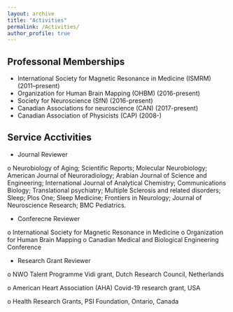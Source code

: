 ```yaml
---
layout: archive
title: "Activities"
permalink: /Activities/
author_profile: true
---
```


## Professonal Memberships 
- International Society for Magnetic Resonance in Medicine (ISMRM) (2011–present)
- Organization for Human Brain Mapping (OHBM) (2016-present)
- Society for Neuroscience (SfN) (2016-present)
- Canadian Associations for neuroscience (CAN) (2017-present)
- Canadian Association of Physicists (CAP) (2008-)


## Service Acctivities 
- Journal Reviewer

o	Neurobiology of Aging; Scientific Reports; Molecular Neurobiology; American Journal of Neuroradiology;	Arabian Journal of Science and Engineering; International Journal of Analytical Chemistry; Communications Biology; Translational psychiatry; Multiple Sclerosis and related disorders; Sleep;	Plos One; Sleep Medicine; Frontiers in Neurology; Journal of Neuroscience Research; BMC Pediatrics. 

- Conferecne Reviewer

o	International Society for Magnetic Resonance in Medicine
o	Organization for Human Brain Mapping
o	Canadian Medical and Biological Engineering Conference

- Research Grant Reviewer

o	NWO Talent Programme Vidi grant, Dutch Research Council, Netherlands

o	American Heart Association (AHA) Covid-19 research grant, USA 

o	Health Research Grants, PSI Foundation, Ontario, Canada 





